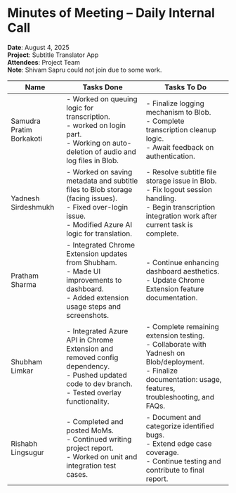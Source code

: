 # Minutes of Meeting – Daily Internal Call  
**Date**: August 4, 2025  
**Project**: Subtitle Translator App  
**Attendees**: Project Team  
**Note**: Shivam Sapru could not join due to some work.

| Name                    | Tasks Done                                                                                                                                                                                                 | Tasks To Do                                                                                                                                                             |
|-------------------------|-----------------------------------------------------------------------------------------------------------------------------------------------------------------------------------------------------------|-------------------------------------------------------------------------------------------------------------------------------------------------------------------------|
| Samudra Pratim Borkakoti | - Worked on queuing logic for transcription. <br> - worked on login part. <br> - Working on auto-deletion of audio and log files in Blob. | - Finalize logging mechanism to Blob. <br> - Complete transcription cleanup logic. <br> - Await feedback on authentication.                                         |
| Yadnesh Sirdeshmukh      | - Worked on saving metadata and subtitle files to Blob storage (facing issues). <br> - Fixed over-login issue. <br> - Modified Azure AI logic for translation.                                           | - Resolve subtitle file storage issue in Blob. <br> - Fix logout session handling. <br> - Begin transcription integration work after current task is complete.         |
| Pratham Sharma           | - Integrated Chrome Extension updates from Shubham. <br> - Made UI improvements to dashboard. <br> - Added extension usage steps and screenshots.                                                        | - Continue enhancing dashboard aesthetics. <br> - Update Chrome Extension feature documentation.                                                                       |
| Shubham Limkar           | - Integrated Azure API in Chrome Extension and removed config dependency. <br> - Pushed updated code to dev branch. <br> - Tested overlay functionality.                                                 | - Complete remaining extension testing. <br> - Collaborate with Yadnesh on Blob/deployment. <br> - Finalize documentation: usage, features, troubleshooting, and FAQs. |
| Rishabh Lingsugur        | - Completed and posted MoMs. <br> - Continued writing project report. <br> - Worked on unit and integration test cases. | - Document and categorize identified bugs. <br> - Extend edge case coverage. <br> - Continue testing and contribute to final report.                                    |

